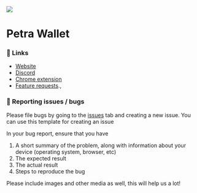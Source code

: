 ![](https://pbs.twimg.com/profile_banners/1553173121586249728/1666028736/1500x500)

# Petra Wallet

### 🔗 Links 

- [Website](https://petra.app/)
- [Discord](https://discord.gg/petrawallet)
- [Chrome extension](https://chrome.google.com/webstore/detail/petra-aptos-wallet/ejjladinnckdgjemekebdpeokbikhfci)
- [Feature requests](https://feedback.petra.app).,


### 🐛 Reporting issues / bugs 

Please file bugs by going to the [issues](https://github.com/aptos-labs/petra-wallet/issues) tab and creating a new issue. You can use this template for creating an issue

In your bug report, ensure that you have

1. A short summary of the problem, along with information about your device (operating system, browser, etc)
2. The expected result
3. The actual result
4. Steps to reproduce the bug

Please include images and other media as well, this will help us a lot!
